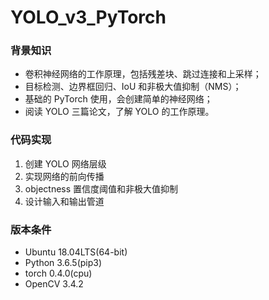 # YOLO_v3_PyTorch

### 背景知识
+ 卷积神经网络的工作原理，包括残差块、跳过连接和上采样；
+ 目标检测、边界框回归、IoU 和非极大值抑制（NMS）；
+ 基础的 PyTorch 使用，会创建简单的神经网络；
+ 阅读 YOLO 三篇论文，了解 YOLO 的工作原理。

### 代码实现
1. 创建 YOLO 网络层级
2. 实现网络的前向传播
3. objectness 置信度阈值和非极大值抑制
4. 设计输入和输出管道

### 版本条件
* Ubuntu 18.04LTS(64-bit)
* Python 3.6.5(pip3)
* torch 0.4.0(cpu)
* OpenCV 3.4.2
